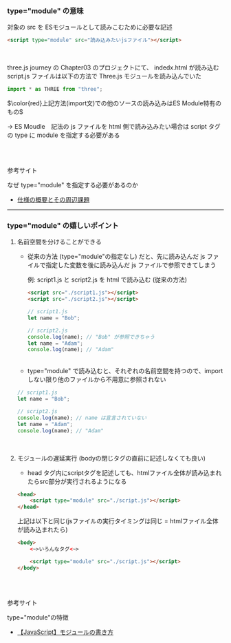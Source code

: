 ### type="module" の意味

対象の src を ESモジュールとして読みこむために必要な記述

```html
<script type="module" src="読み込みたいjsファイル"></script>
```

<br>

three.js journey の Chapter03 のプロジェクトにて、 indedx.html が読み込む script.js ファイルは以下の方法で Three.js モジュールを読み込んでいた

```js
import * as THREE from "three";
```

$\color{red}上記方法(import文)での他のソースの読み込みはES Module特有のもの$

→ ES Moudle　記法の js ファイルを html 側で読み込みたい場合は script タグの type に module を指定する必要がある

<br>
<br>

参考サイト

なぜ type="module" を指定する必要があるのか
- [仕様の概要とその周辺課題](https://www.codegrid.net/articles/2017-es-modules-1/#toc-2)

---

### type="module" の嬉しいポイント

1. 名前空間を分けることができる

    - 従来の方法 (type="module"の指定なし) だと、先に読み込んだ js ファイルで指定した変数を後に読み込んだ js ファイルで参照できてしまう

        例: script1.js と script2.js を html で読み込む (従来の方法)

        ```html
        <script src="./script1.js"></script>
        <script src="./script2.js"></script>
        ```

        ```js
        // script1.js
        let name = "Bob";
        ```

        ```js
        // script2.js
        console.log(name); // "Bob" が参照できちゃう
        let name = "Adam";
        console.log(name); // "Adam"
        ```

    <br>

    - type="module" で読み込むと、それぞれの名前空間を持つので、importしない限り他のファイルから不用意に参照されない

    ```js
    // script1.js
    let name = "Bob";
    ```
    ```js
    // script2.js
    console.log(name); // name は宣言されていない
    let name = "Adam";
    console.log(name); // "Adam"
    ```

<br>

2. モジュールの遅延実行 (bodyの閉じタグの直前に記述しなくても良い)
    - head タグ内にscriptタグを記述しても、htmlファイル全体が読み込まれたらsrc部分が実行されるようになる

    ```html
    <head>
        <script type="module" src="./script.js"></script>
    </head>
    ```

    上記は以下と同じ(jsファイルの実行タイミングは同じ = htmlファイル全体が読み込まれたら)

    ```html
    <body>
        <~>いろんなタグ<~>

        <script type="module" src="./script.js"></script>
    </body>
    ```

<br>
<br>

参考サイト

type="module"の特徴
- [【JavaScript】モジュールの書き方](https://shiroyuki2020.hatenablog.com/entry/introduction_to_js_03#モジュールと名前空間)